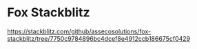 # Fox Stackblitz

https://stackblitz.com/github/assecosolutions/fox-stackblitz/tree/7750c9784896bc4dcef8e4912ccb186675cf0429

